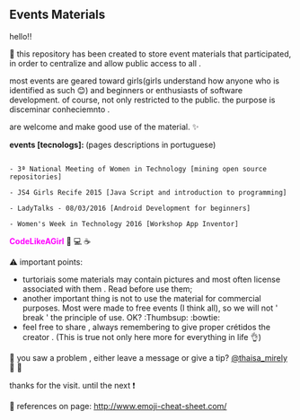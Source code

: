 ## Events Materials

hello!!


:information_desk_person: this repository has been created to store event materials that participated, in order to centralize and allow public access to all .

most events are geared toward girls(girls understand how anyone who is identified as such :blush:) and beginners or enthusiasts of software development. of course,
not only restricted to the public.
the purpose is disceminar conheciemnto .

are welcome and make good use of the material.  :sparkles:

<b> events [tecnologs]: </b>  (pages descriptions in portuguese)


```

- 3ª National Meeting of Women in Technology [mining open source repositories]

- JS4 Girls Recife 2015 [Java Script and introduction to programming]

- LadyTalks - 08/03/2016 [Android Development for beginners]

- Women's Week in Technology 2016 [Workshop App Inventor]

```

<b style='color:#FF00FF'>CodeLikeAGirl</b> :raising_hand: :computer: :coffee:


:warning: important points:

- turtoriais some materials may contain pictures and most often license associated with them . Read before use them;
- another important thing is not to use the material for commercial purposes. Most were made to free events (I think all), so we will not ' break ' the principle of use. OK? :Thumbsup: :bowtie:
- feel free to share , always remembering to give proper crétidos the creator . (This is true not only here more for everything in life :ok_hand:)


:checkered_flag: you saw a problem , either leave a message or give a tip? [@thaisa_mirely](https://twitter.com/thaisa_mirely)  :speech_balloon: :dancer:

thanks for the visit. until the next :exclamation:

:book: references on page: http://www.emoji-cheat-sheet.com/
